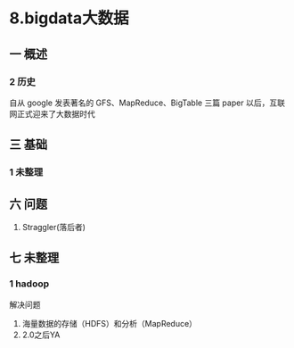 # 8.bigdata大数据
## 一 概述
### 2 历史
自从 google 发表著名的 GFS、MapReduce、BigTable 三篇 paper 以后，互联网正式迎来了大数据时代

## 三 基础
### 1 未整理

## 六 问题
1. Straggler(落后者)

## 七 未整理
### 1  hadoop
解决问题
1. 海量数据的存储（HDFS）和分析（MapReduce）
2. 2.0之后YA